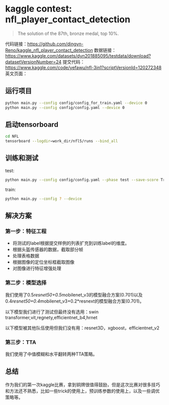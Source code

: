 # kaggle contest: nfl_player_contact_detection

> The solution of the 87th, bronze medal, top 10%.

代码链接：https://github.com/dingyn-Reno/kaggle_nfl_player_contact_detection
数据链接：https://www.kaggle.com/datasets/dyn201885095/testdata/download?datasetVersionNumber=24
提交代码：https://www.kaggle.com/code/yefawu/nfl-3in1?scriptVersionId=120272348
英文页面：

## 运行项目
```bash
python main.py --config config/config_for_train.yaml --device 0
python main.py --config config/config.yaml --device 0
```
## 启动tensorboard
```bash
cd NFL
tensorboard --logdir=work_dir/nfl5/runs --bind_all
```
## 训练和测试
test: 
```bash
python main.py --config config/config.yaml --phase test --save-score True --device 0 --weights ?
```
train: 
```bash
python main.py --config ? --device 
```

## 解决方案

### 第一步：特征工程

- 将测试的label根据提交样例的列表扩充到训练label的维度。
- 根据头盔传感器的数据，截取部分帧
- 处理表格数据
- 根据图像的定位坐标框截取图像
- 对图像进行特征增强处理

### 第二步：模型选择

我们使用了0.5*resnet50+0.5*mobilenet_v3的模型融合方案(0.701)以及0.4*resnet50+0.4*mobilenet_v3+0.2*resnext的模型融合方案(0.701)。

以下模型我们进行了测试但最终没有选用：swin transformer,vit,regnety,efficientnet_b4,hrnet

以下模型被其他队伍使用但我们没有用：resnet3D，xgboost，efficientnet_v2

### 第三步：TTA

我们使用了中值模糊和水平翻转两种TTA策略。

## 总结

作为我们的第一次kaggle比赛，拿到铜牌很值得鼓励，但是这次比赛对很多技巧和方法还不熟悉，比如一些trick的使用上，预训练参数的使用上，以及一些调优策略等。





